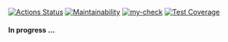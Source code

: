 [![Actions Status](https://github.com/roman-iork/java-project-99/actions/workflows/hexlet-check.yml/badge.svg)](https://github.com/roman-iork/java-project-99/actions)
[![Maintainability](https://api.codeclimate.com/v1/badges/409f9873e3127a761f0a/maintainability)](https://codeclimate.com/github/roman-iork/Task_Manager/maintainability)
[![my-check](https://github.com/roman-iork/Task_Manager/actions/workflows/task_manager-check.yml/badge.svg)](https://github.com/roman-iork/Task_Manager/actions/workflows/task_manager-check.yml)
[![Test Coverage](https://api.codeclimate.com/v1/badges/409f9873e3127a761f0a/test_coverage)](https://codeclimate.com/github/roman-iork/Task_Manager/test_coverage)


#### In progress ...
